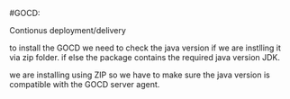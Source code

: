 #GOCD:

Contionus deployment/delivery 

to install the GOCD we need to check the java version if we are instlling it via zip folder. if else the package contains the required java version JDK.

we are installing using ZIP so we have to make sure the java version is compatible with the GOCD server agent.

